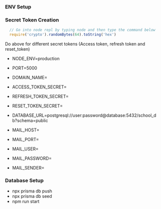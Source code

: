 ### ENV Setup

### Secret Token Creation
```javascript
  // Go into node repl by typing node and then type the command below
  require('crypto').randomBytes(64).toString('hex')
```
Do above for different secret tokens (Access token, refresh token and reset_token)

- NODE_ENV=production
- PORT=5000
- DOMAIN_NAME=
- ACCESS_TOKEN_SECRET=
- REFRESH_TOKEN_SECRET=
- RESET_TOKEN_SECRET=

- DATABASE_URL=postgresql://user:password@database:5432/school_db?schema=public
- MAIL_HOST=
- MAIL_PORT=
- MAIL_USER=
- MAIL_PASSWORD=
- MAIL_SENDER=

### Database Setup
- npx prisma db push
- npx prisma db seed
- npm run start
